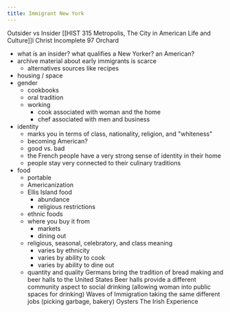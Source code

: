 ```yaml
---
title: Immigrant New York
---
```

Outsider vs Insider
[[HIST 315 Metropolis, The City in American Life and Culture]]l
Christ Incomplete
97 Orchard 
- what is an insider? what qualifies a New Yorker? an American?
- archive material about early immigrants is scarce
	- alternatives sources like recipes
- housing / space
- gender
	- cookbooks
	- oral tradition
	- working 
		- cook associated with woman and the home
		- chef associated with men and business
- identity
	- marks you in terms of class, nationality, religion, and "whiteness"
	- becoming American?
	- good vs. bad
	- the French people have a very strong sense of identity in their home
	- people stay very connected to their culinary traditions
- food 
	- portable
	- Americanization
	- Ellis Island food
		- abundance
		- religious restrictions 
	- ethnic foods
	- where you buy it from
		- markets
		- dining out 
	- religious, seasonal, celebratory, and class meaning 
		- varies by ethnicity
		- varies by ability to cook 
		- varies by ability to dine out
	- quantity and quality
Germans bring the tradition of bread making and beer halls to the United States
Beer halls provide a different community aspect to social drinking (allowing woman into public spaces for drinking)
Waves of Immigration taking the same different jobs (picking garbage, bakery)
Oysters
The Irish Experience 